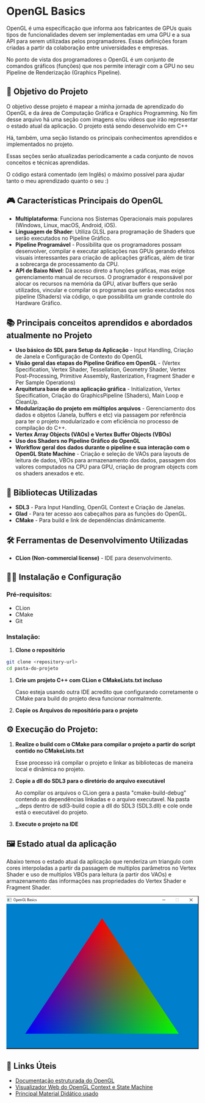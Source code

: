 # OpenGL Basics

OpenGL é uma especificação que informa aos fabricantes de GPUs quais tipos de funcionalidades devem ser implementadas em uma GPU e a sua API para serem utilizadas pelos programadores. Essas definições foram criadas a partir da colaboração entre universidades e empresas.

No ponto de vista dos programadores o OpenGL é um conjunto de comandos gráficos (funções) que nos permite interagir com a GPU no seu Pipeline de Renderização (Graphics Pipeline).


## 🎯 Objetivo do Projeto

O objetivo desse projeto é mapear a minha jornada de aprendizado do OpenGL e da área de Computação Gráfica e Graphics Programming. No fim desse arquivo há uma seção com imagens e/ou vídeos que irão representar o estado atual da aplicação. O projeto está sendo desenvolvido em C++

Há, também, uma seção listando os principais conhecimentos aprendidos e implementados no projeto.

Essas seções serão atualizadas periodicamente a cada conjunto de novos conceitos e técnicas aprendidas.

O código estará comentado (em Inglês) o máximo possível para ajudar tanto o meu aprendizado quanto o seu :)


## 🎮 Características Principais do OpenGL

- **Multiplataforma**: Funciona nos Sistemas Operacionais mais populares (Windows, Linux, macOS, Android, iOS).
- **Linguagem de Shader**: Utiliza GLSL para programação de Shaders que serão executados no Pipeline Gráfico.
- **Pipeline Programável** -  Possibilita que os programadores possam desenvolver, compilar e executar aplicações nas GPUs gerando efeitos visuais interessantes para criação de aplicações gráficas, além de tirar a sobrecarga de processamento da CPU.
- **API de Baixo Nível**: Dá acesso direto a funções gráficas, mas exige gerenciamento manual de recursos. O programador é responsável por alocar os recursos na memória da GPU, ativar buffers que serão utilizados, vincular e compilar os programas que serão executados nos pipeline (Shaders) via código, o que possibilita um grande controle do Hardware Gráfico. 



## 📚 Principais conceitos aprendidos e abordados atualmente no Projeto
- **Uso básico do SDL para Setup da Aplicação** - Input Handling, Criação de Janela e Configuração de Contexto do OpenGL
- **Visão geral das etapas do Pipeline Gráfico em OpenGL** - (Vertex Specification, Vertex Shader, Tessellation, Geometry Shader, Vertex Post-Processing, Primitive Assembly, Rasterization, Fragment Shader e Per Sample Operations) 
- **Arquitetura base de uma aplicação gráfica** - Initialization, Vertex Specification, Criação do GraphicsPipeline (Shaders), Main Loop e CleanUp.
- **Modularização do projeto em múltiplos arquivos** -  Gerenciamento dos dados e objetos (Janela, buffers e etc) via passagem por referência para ter o projeto modularizado e com eficiência no processo de compilação do C++.
- **Vertex Array Objects (VAOs) e Vertex Buffer Objects (VBOs)**
- **Uso dos Shaders no Pipeline Gráfico do OpenGL**
- **Workflow geral dos dados durante o pipeline e sua interação com o OpenGL State Machine** - Criação e seleção de VAOs para layouts de leitura de dados, VBOs para armazenamento dos dados, passagem dos valores computados na CPU para GPU, criação de program objects com os shaders anexados e etc. 

## 🤖 Bibliotecas Utilizadas

- **SDL3** - Para Input Handling, OpenGL Context e Criação de Janelas.
- **Glad** - Para ter acesso aos cabeçalhos para as funções do OpenGL.
- **CMake** - Para build e link de dependências dinâmicamente.


## 🛠️ Ferramentas de Desenvolvimento Utilizadas
- **CLion (Non-commercial license)** -  IDE para desenvolvimento.

## 👨‍💻 Instalação e Configuração

### Pré-requisitos:
- CLion
- CMake
- Git

### Instalação:

1. **Clone o repositório**
```bash
git clone <repository-url>
cd pasta-do-projeto
```

1. **Crie um projeto C++ com CLion e CMakeLists.txt incluso**

    Caso esteja usando outra IDE acredito que configurando corretamente o CMake para build do projeto deva funcionar normalmente.

2. **Copie os Arquivos do repositório para o projeto**
   
## ⚙️ Execução do Projeto:

1. **Realize o build com o CMake para compilar o projeto a partir do script contido no CMakeLists.txt** 
   
    Esse processo irá compilar o projeto e linkar as bibliotecas de maneira local e dinâmica no projeto.

2. **Copie a dll do SDL3 para o diretório do arquivo executável**
   
   Ao compilar os arquivos o CLion gera a pasta "cmake-build-debug" contendo as dependências linkadas e o arquivo executavel. Na pasta _.deps dentro de sdl3-build copie a dll do SDL3 (SDL3.dll) e cole onde está o executável do projeto.

3. **Execute o projeto na IDE**
   


## 🖼️ Estado atual da aplicação

Abaixo temos o estado atual da aplicação que renderiza um triangulo com cores interpoladas a partir da passagem de multiplos parâmetros no Vertex Shader e uso de multiplos VBOs para leitura (a partir dos VAOs) e armazenamento das informações nas propriedades do Vertex Shader e Fragment Shader.

![Resultado da Execução](images/ResultadoExecucao.PNG)

## 🔗 Links Úteis

- [Documentação estruturada do OpenGL](https://docs.gl/)
- [Visualizador Web do OpenGL Context e State Machine](https://webglfundamentals.org/webgl/lessons/resources/webgl-state-diagram.html?exampleId=triangle#no-help)
- [Principal Material Didático usado](https://youtube.com/playlist?list=PLvv0ScY6vfd9zlZkIIqGDeG5TUWswkMox&si=46Cj6d09fSI4T7vY)

